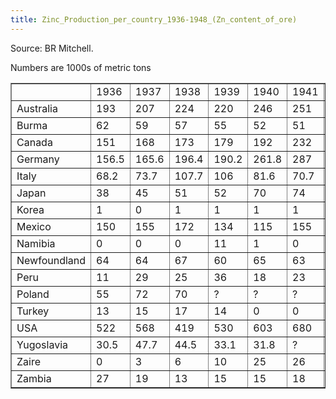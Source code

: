 ```yaml
---
title: Zinc_Production_per_country_1936-1948_(Zn_content_of_ore)
---
```


Source: BR Mitchell.

Numbers are 1000s of metric tons

<table border="1"><tbody><tr><td></td><td>1936</td><td>1937</td><td>1938</td><td>1939</td><td>1940</td><td>1941</td><td>1942</td><td>1943</td><td>1944</td><td>1945</td><td>1946</td><td>1947</td><td>1948</td></tr><tr><td>Australia</td><td>193</td><td>207</td><td>224</td><td>220</td><td>246</td><td>251</td><td>224</td><td>184</td><td>176</td><td>153</td><td>175</td><td>185</td><td>194</td></tr><tr><td>Burma</td><td>62</td><td>59</td><td>57</td><td>55</td><td>52</td><td>51</td><td>?</td><td>?</td><td>?</td><td>?</td><td>?</td><td>?</td><td>2</td></tr><tr><td>Canada</td><td>151</td><td>168</td><td>173</td><td>179</td><td>192</td><td>232</td><td>263</td><td>277</td><td>250</td><td>235</td><td>214</td><td>189</td><td>212</td></tr><tr><td>Germany</td><td>156.5</td><td>165.6</td><td>196.4</td><td>190.2</td><td>261.8</td><td>287</td><td>277.7</td><td>297.5</td><td>?</td><td>?</td><td>?</td><td>?</td><td>53.6</td></tr><tr><td>Italy</td><td>68.2</td><td>73.7</td><td>107.7</td><td>106</td><td>81.6</td><td>70.7</td><td>75.9</td><td>67.9</td><td>21.2</td><td>10.3</td><td>25.4</td><td>57.8</td><td>73.5</td></tr><tr><td>Japan</td><td>38</td><td>45</td><td>51</td><td>52</td><td>70</td><td>74</td><td>82</td><td>91</td><td>82</td><td>31</td><td>21</td><td>27</td><td>33</td></tr><tr><td>Korea</td><td>1</td><td>0</td><td>1</td><td>1</td><td>1</td><td>1</td><td>1</td><td>3</td><td>2</td><td>?</td><td>?</td><td>?</td><td>13</td></tr><tr><td>Mexico</td><td>150</td><td>155</td><td>172</td><td>134</td><td>115</td><td>155</td><td>189</td><td>197</td><td>219</td><td>210</td><td>139</td><td>196</td><td>179</td></tr><tr><td>Namibia</td><td>0</td><td>0</td><td>0</td><td>11</td><td>1</td><td>0</td><td>0</td><td>0</td><td>0</td><td>0</td><td>0</td><td>0</td><td>12</td></tr><tr><td>Newfoundland</td><td>64</td><td>64</td><td>67</td><td>60</td><td>65</td><td>63</td><td>51</td><td>60</td><td>64</td><td>51</td><td>49</td><td>40</td><td>39</td></tr><tr><td>Peru</td><td>11</td><td>29</td><td>25</td><td>36</td><td>18</td><td>23</td><td>24</td><td>33</td><td>49</td><td>61</td><td>53</td><td>58</td><td>59</td></tr><tr><td>Poland</td><td>55</td><td>72</td><td>70</td><td>?</td><td>?</td><td>?</td><td>?</td><td>?</td><td>?</td><td>?</td><td>46</td><td>57</td><td>71</td></tr><tr><td>Turkey</td><td>13</td><td>15</td><td>17</td><td>14</td><td>0</td><td>0</td><td>0</td><td>0</td><td>0</td><td>0</td><td>0</td><td>1</td><td>2</td></tr><tr><td>USA</td><td>522</td><td>568</td><td>419</td><td>530</td><td>603</td><td>680</td><td>697</td><td>675</td><td>652</td><td>557</td><td>521</td><td>578</td><td>571</td></tr><tr><td>Yugoslavia</td><td>30.5</td><td>47.7</td><td>44.5</td><td>33.1</td><td>31.8</td><td>?</td><td>?</td><td>?</td><td>?</td><td>7.7</td><td>22.4</td><td>35</td><td>36.7</td></tr><tr><td>Zaire</td><td>0</td><td>3</td><td>6</td><td>10</td><td>25</td><td>26</td><td>41</td><td>47</td><td>55</td><td>75</td><td>89</td><td>99</td><td>126</td></tr><tr><td>Zambia</td><td>27</td><td>19</td><td>13</td><td>15</td><td>15</td><td>18</td><td>18</td><td>17</td><td>19</td><td>15</td><td>17</td><td>21</td><td>22</td></tr></tbody></table>
